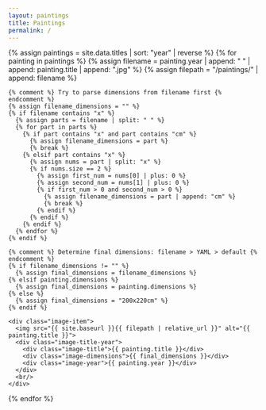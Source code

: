 ```yaml
---
layout: paintings
title: Paintings
permalink: /
---
```


<div class="image-container">
  {% assign paintings = site.data.titles | sort: "year" | reverse %}
  {% for painting in paintings %}
    {% assign filename = painting.year | append: " " | append: painting.title | append: ".jpg" %}
    {% assign filepath = "/paintings/" | append: filename %}
    
    {% comment %} Try to parse dimensions from filename first {% endcomment %}
    {% assign filename_dimensions = "" %}
    {% if filename contains "x" %}
      {% assign parts = filename | split: " " %}
      {% for part in parts %}
        {% if part contains "x" and part contains "cm" %}
          {% assign filename_dimensions = part %}
          {% break %}
        {% elsif part contains "x" %}
          {% assign nums = part | split: "x" %}
          {% if nums.size == 2 %}
            {% assign first_num = nums[0] | plus: 0 %}
            {% assign second_num = nums[1] | plus: 0 %}
            {% if first_num > 0 and second_num > 0 %}
              {% assign filename_dimensions = part | append: "cm" %}
              {% break %}
            {% endif %}
          {% endif %}
        {% endif %}
      {% endfor %}
    {% endif %}
    
    {% comment %} Determine final dimensions: filename > YAML > default {% endcomment %}
    {% if filename_dimensions != "" %}
      {% assign final_dimensions = filename_dimensions %}
    {% elsif painting.dimensions %}
      {% assign final_dimensions = painting.dimensions %}
    {% else %}
      {% assign final_dimensions = "200x220cm" %}
    {% endif %}

    <div class="image-item">
      <img src="{{ site.baseurl }}{{ filepath | relative_url }}" alt="{{ painting.title }}">
      <div class="image-title-year">
        <div class="image-title">{{ painting.title }}</div>
        <div class="image-dimensions">{{ final_dimensions }}</div>
        <div class="image-year">{{ painting.year }}</div>
      </div>
      <br/>
    </div>
  {% endfor %}
</div>
